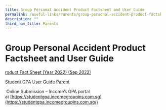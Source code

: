 ```yaml
---
title: Group Personal Accident Product Factsheet and User Guide
permalink: /useful-links/Parents/group-personal-accident-product-factsheet-and-user-guide/
description: ""
third_nav_title: Parents
---
```

# Group Personal Accident Product Factsheet and User Guide
[roduct Fact Sheet (Year 2022) (Sep 2022)](https://tanjongkatongsec.moe.edu.sg/wp-content/uploads/2022/09/Product-Fact-Sheet-Year-2022-Sep-2022.pdf)

[Student GPA User Guide Parent](https://tanjongkatongsec.moe.edu.sg/wp-content/uploads/2022/09/StudentGPAUserGuide-Parent.pdf)

 Online Submission – Income’s GPA portal at [https://studentgpa.incomegroupins.com.sg](https://studentgpa.incomegroupins.com.sg/)